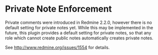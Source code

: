 # Private Note Enforcement

Private comments were introduced in Redmine 2.2.0,
however there is no default setting for private notes yet.
While this may be implemented in the future, this plugin
provides a default setting for private notes, so that any
role which cannot create public notes automatically creates
private notes.

See http://www.redmine.org/issues/1554 for details.
